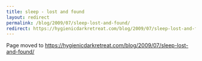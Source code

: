 ```yaml
---
title: sleep - lost and found
layout: redirect
permalink: /blog/2009/07/sleep-lost-and-found/
redirect: https://hygienicdarkretreat.com/blog/2009/07/sleep-lost-and-found/
---
```


Page moved to <https://hygienicdarkretreat.com/blog/2009/07/sleep-lost-and-found/>

